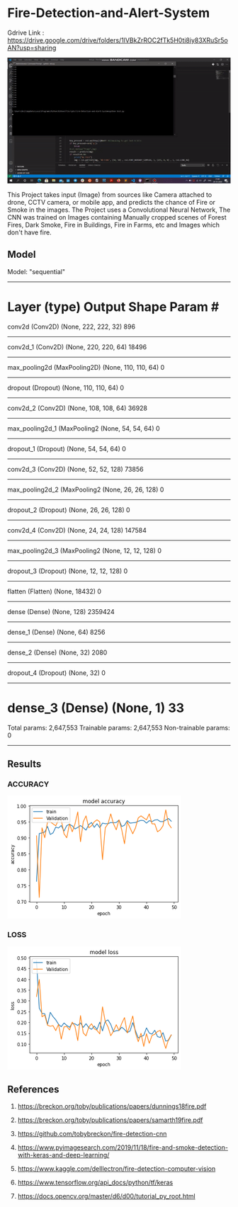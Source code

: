 # Fire-Detection-and-Alert-System
Gdrive Link : https://drive.google.com/drive/folders/1lVBkZrROC2fTk5H0ti8iy83XRuSr5oAN?usp=sharing

![REALTIME TESTING]( /image.gif "TESTING")<!-- .element height="100%" width="150%" -->

This Project takes input (Image) from sources like Camera attached to drone, CCTV camera, or mobile app, and predicts the chance of Fire or Smoke in the images. The Project uses a Convolutional Neural Network, The CNN was trained on Images containing Manually cropped scenes of Forest Fires, Dark Smoke, Fire in Buildings, Fire in Farms, etc and Images which don't have fire.

## Model
Model: "sequential"
_________________________________________________________________
Layer (type)                 Output Shape              Param #   
=================================================================
conv2d (Conv2D)              (None, 222, 222, 32)      896       
_________________________________________________________________
conv2d_1 (Conv2D)            (None, 220, 220, 64)      18496     
_________________________________________________________________
max_pooling2d (MaxPooling2D) (None, 110, 110, 64)      0         
_________________________________________________________________
dropout (Dropout)            (None, 110, 110, 64)      0         
_________________________________________________________________
conv2d_2 (Conv2D)            (None, 108, 108, 64)      36928     
_________________________________________________________________
max_pooling2d_1 (MaxPooling2 (None, 54, 54, 64)        0         
_________________________________________________________________
dropout_1 (Dropout)          (None, 54, 54, 64)        0         
_________________________________________________________________
conv2d_3 (Conv2D)            (None, 52, 52, 128)       73856     
_________________________________________________________________
max_pooling2d_2 (MaxPooling2 (None, 26, 26, 128)       0         
_________________________________________________________________
dropout_2 (Dropout)          (None, 26, 26, 128)       0         
_________________________________________________________________
conv2d_4 (Conv2D)            (None, 24, 24, 128)       147584    
_________________________________________________________________
max_pooling2d_3 (MaxPooling2 (None, 12, 12, 128)       0         
_________________________________________________________________
dropout_3 (Dropout)          (None, 12, 12, 128)       0         
_________________________________________________________________
flatten (Flatten)            (None, 18432)             0         
_________________________________________________________________
dense (Dense)                (None, 128)               2359424   
_________________________________________________________________
dense_1 (Dense)              (None, 64)                8256      
_________________________________________________________________
dense_2 (Dense)              (None, 32)                2080      
_________________________________________________________________
dropout_4 (Dropout)          (None, 32)                0         
_________________________________________________________________
dense_3 (Dense)              (None, 1)                 33        
=================================================================
Total params: 2,647,553
Trainable params: 2,647,553
Non-trainable params: 0
_________________________________________________________________

## Results
### ACCURACY
![Accuracy]( /Images/acc.png "Accuracy")
### LOSS
![Loss]( /Images/loss.png "Loss")

## References
1. https://breckon.org/toby/publications/papers/dunnings18fire.pdf

2. https://breckon.org/toby/publications/papers/samarth19fire.pdf

3. https://github.com/tobybreckon/fire-detection-cnn

4. https://www.pyimagesearch.com/2019/11/18/fire-and-smoke-detection-with-keras-and-deep-learning/

5. https://www.kaggle.com/delllectron/fire-detection-computer-vision

6. https://www.tensorflow.org/api_docs/python/tf/keras

7. https://docs.opencv.org/master/d6/d00/tutorial_py_root.html

